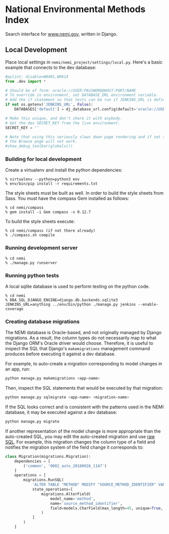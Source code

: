 # National Environmental Methods Index

Search interface for www.nemi.gov, written in Django.


## Local Development

Place local settings in `nemi/nemi_project/settings/local.py`. Here's a basic
example that connects to the dev database:

```python
#pylint: disable=W0401,W0614
from .dev import *

# Should be of form: oracle://USER:PASSWORD@HOST:PORT/NAME
# To override in environment, set DATABASE_URL environment variable.
# Add the if statement so that tests can be run if JENKINS_URL is defined
if not os.getenv('JENKINS_URL', False):
    DATABASES['default'] = dj_database_url.config(default='oracle://USER:PASSWORD@HOST:PORT/NAME')

# Make this unique, and don't share it with anybody.
# Get the dev SECRET_KEY from the live environment.
SECRET_KEY = ''

# Note that using this seriously slows down page rendering and if set to True
# the Browse page will not work.
#show_debug_toolbar(globals())
```

### Building for local development
Create a virtualenv and install the python dependencies:
```
% virtualenv --python=python3 env
% env/bin/pip install -r requirements.txt
```

The style sheets must be built as well. In order to build the style sheets from Sass. You must have
the compass Gem installed as follows:
```
% cd nemi/compass
% gem install -i Gem compass -v 0.12.7
```
To build the style sheets execute:
```
% cd nemi/compass (if not there already)
% ./compass.sh compile
```

### Running development server
```
% cd nemi
% ./manage.py runserver
```

### Running python tests
A local sqlite database is used to perform testing on the python code.
```
% cd nemi
% DBA_SQL_DJANGO_ENGINE=django.db.backends.sqlite3 JENKINS_URL=anything ../env/bin/python ./manage.py jenkins --enable-coverage
```

### Creating database migrations

The NEMI database is Oracle-based, and not originally managed by Django migrations. As a result,
the column types do not necessarily map to what the Django ORM's Oracle driver would choose.
Therefore, it is useful to inspect the SQL that Django's `makemigrations` management command
produces before executing it against a dev database.

For example, to auto-create a migration corresponding to model changes in an app, run:

```bash
python manage.py makemigrations <app-name>
```

Then, inspect the SQL statements that would be executed by that migration:

```bash
python manage.py sqlmigrate <app-name> <migration-name>
```

If the SQL looks correct and is consistent with the patterns used in the NEMI database, it may be
executed against a dev database:

```bash
python manage.py migrate
```

If another representation of the model change is more appropriate than the auto-created SQL, you
may edit the auto-created migration and use
[raw SQL](https://docs.djangoproject.com/en/2.1/ref/migration-operations/#runsql). For example,
this migration changes the column type of a field and notifies the migration system of the field
change it corresponds to:

```python
class Migration(migrations.Migration):
    dependencies = [
        ('common', '0002_auto_20180926_1147')
    ]
    operations = [
        migrations.RunSQL(
            'ALTER TABLE "METHOD" MODIFY "SOURCE_METHOD_IDENTIFIER" VARCHAR2(45);',
            state_operations=[
                migrations.AlterField(
                    model_name='method',
                    name='source_method_identifier',
                    field=models.CharField(max_length=45, unique=True, verbose_name='method number/identifier')
                )
            ]
        )
    ]
```
